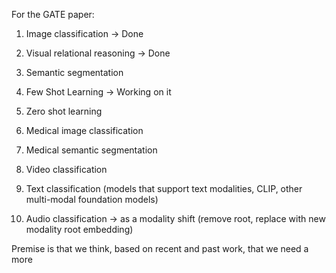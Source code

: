 

For the GATE paper:

1. Image classification -> Done
2. Visual relational reasoning -> Done
3. Semantic segmentation
4. Few Shot Learning -> Working on it
5. Zero shot learning
6. Medical image classification
7. Medical semantic segmentation

8. Video classification
9. Text classification (models that support text modalities, CLIP, other multi-modal foundation models)
10. Audio classification -> as a modality shift (remove root, replace with new modality root embedding)


Premise is that we think, based on recent and past work, that we need a more


